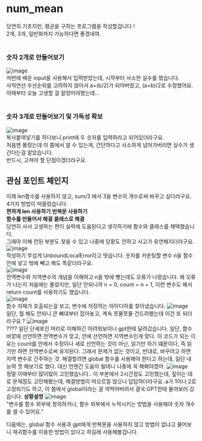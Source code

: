 # num_mean
당연히 기초지만, 평균을 구하는 프로그램을 작성할겁니다 !<br>
2개, 3개, 일반화까지 가능하다면 좋겠네여.<br>
<br>
### 숫자 2개로 만들어보기
![image](https://github.com/user-attachments/assets/5dc16fbc-bf7c-4cde-ac2e-7e7e453fc623)<br>
저번에 배운 input을 사용해서 입력받았는데, 시작부터 사소한 실수를 했습니다.<br>
사칙연산 우선순위를 고려하지 않아서 a+(b/2)가 되어버렸고, (a+b)/2로 수정했어요.<br>
이때부터 오늘 고생할 걸 알았어야했는데...<br>
<br>
### 숫자 3개로 만들어보기 및 가독성 확보
![image](https://github.com/user-attachments/assets/b779d90e-cf8d-4b3c-b80b-d96f295ade2e)<br>
복사붙여넣기를 하다보니 print에 두 숫자를 입력하라고 되어있더라구요.<br>
처음엔 몰랐는데 이 쯤에서 알 수 있는게, 간단하다고 사소하게 넘어가버리면 실수가 생긴다는걸 알았습니다.<br>
반드시, 고쳐야 할 단점이겠더라구요.<br>
## 관심 포인트 체인지
이제 len함수를 사용하지 않고, sum/3 에서 3을 변수의 개수로써 바꾸고 싶더라구요.<br>
4가지 방법이 떠올랐습니다.<br>
**편하게 len 사용하기**  **반복문 사용하기**<br>
**함수를 만들어서 해결**  **클래스로 해결**<br>
당연히 사서 고생하는 편이 실력에 도움된다고 생각하기에 함수와 클래스를 채택했습니다.<br>
그래야 이해 안된 부분도 찾을 수 있고 나중에 당황도 안하고 사고가 유연해지더라구요.<br>
![image](https://github.com/user-attachments/assets/06374340-90f6-4b68-8a3f-e755bfa44613)<br>
작성하기 무섭게 UnboundLocalError라고 떳습니다. 숫자를 카운팅할 변수 n을 함수안에 넣고 밖에 빼고 해도 똑같더라구요. <br>
![image](https://github.com/user-attachments/assets/eb4a6793-f241-4877-936e-c24532daaa85)<br>
전역변수와 지역변수의 개념을 이해하고 n을 밖에 뺏는데도 오류가 나왔습니다.
왜 오류가 나는지 처음에는 몰랐지만, 일단 안되니까 n = 0, count = n + 1, 이런 변수도 해서 return count를 사용하기도 했습니다.<br>
![image](https://github.com/user-attachments/assets/bf4ee5bc-79e0-462c-a09a-7ce591f692cf)<br>
함수 자체가 호출되는걸 보고, 변수에 저장하는 아이디어를 찾아냈습니다.
![image](https://github.com/user-attachments/assets/123ce64b-8dd4-4a30-b42a-b1c23d540de1)<br>
일단, 뭘 해도 안되니 큰 뼈대부터 잡아놓고, 계속 쪼물쪼물 건드려봤는데 이건 또 되더라구요 ?
![image](https://github.com/user-attachments/assets/e41f97ae-a208-43f9-aa89-f93118344f48)<br>
???? 일단 단세포인 머리로 이해하긴 어려워보이니 gpt한테 달려갔습니다.
일단, 함수바깥에 선언하면 전역변수가 맞고, 안에 선언하면 지역변수인게 맞다.
이 코드가 되는 이유는 count를 안에서 수정이나 새로 선언하는 것이 아닌, 읽기만 하기 떄문이다, 즉 읽기만 하면 전역변수로써 유지된다. 그래서 문제가 없는 것이고,
반대로, 바꾸려고 하면 지역 변수로 간주하는 것. 해결할려면 global 함수를 사용해야 한다고 하는데, 일단 내 능력 껏 해보기로 했다.
대신 언젠간 도움이 될테니 나중에 꼭 해봐야겠어.
![image](https://github.com/user-attachments/assets/fd11cc79-e9c2-4fa7-8143-755d5c5e5e8e)<br>
정말 이때부터 많이많이 고민했습니다.. 이 부분에서 2시간정도 고민했는데, 짚이는 대로 문제점도 고민해봤는데, 해결방법이 떠오르질 않으니 답답하더라구요.
a가 1이나 2로 고정되기도 하고, 이 쯤에서 global이라는 걸 까먹어버려서 결국 GPT한테 물어보러 갔습니다.
**상황설명**
![image](https://github.com/user-attachments/assets/d9a057a4-7e4a-4ebf-a147-c8717e93c3d3)<br>
"변수를 함수 외부에 정의하거나, 함수 외부에서 누적시키는 방법을 사용해야 숫자 개수를 셀 수 있어요."


다음에는, global 함수 사용과 gpt에게 반복문을 사용하지 않고 방법이 없냐고 물어보니 재귀함수를 이용한 방법이 있다고 하길래 사용해볼겁니다.
